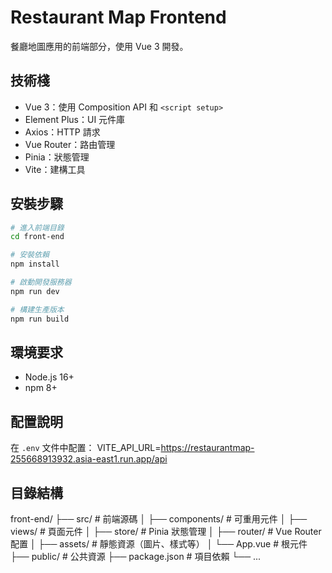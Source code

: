 # Restaurant Map Frontend

餐廳地圖應用的前端部分，使用 Vue 3 開發。

## 技術棧
- Vue 3：使用 Composition API 和 `<script setup>`
- Element Plus：UI 元件庫
- Axios：HTTP 請求
- Vue Router：路由管理
- Pinia：狀態管理
- Vite：建構工具

## 安裝步驟
```bash
# 進入前端目錄
cd front-end

# 安裝依賴
npm install

# 啟動開發服務器
npm run dev

# 構建生產版本
npm run build
```

## 環境要求
- Node.js 16+
- npm 8+

## 配置說明
在 `.env` 文件中配置：
VITE_API_URL=https://restaurantmap-255668913932.asia-east1.run.app/api

## 目錄結構
front-end/
├── src/ # 前端源碼
│ ├── components/ # 可重用元件
│ ├── views/ # 頁面元件
│ ├── store/ # Pinia 狀態管理
│ ├── router/ # Vue Router 配置
│ ├── assets/ # 靜態資源（圖片、樣式等）
│ └── App.vue # 根元件
├── public/ # 公共資源
├── package.json # 項目依賴
└── ...